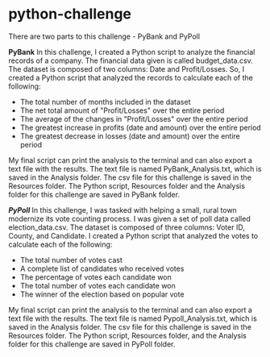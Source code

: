 # python-challenge
There are two parts to this challenge - PyBank and PyPoll

******PyBank******
In this challenge, I created a Python script to analyze the financial records of a company. The financial data given is called budget_data.csv. 
The dataset is composed of two columns: Date and Profit/Losses. So, I created a Python script that analyzed the records to calculate each of the following:
- The total number of months included in the dataset
- The net total amount of "Profit/Losses" over the entire period
- The average of the changes in "Profit/Losses" over the entire period
- The greatest increase in profits (date and amount) over the entire period
- The greatest decrease in losses (date and amount) over the entire period

My final script can print the analysis to the terminal and can also export a text file with the results. The text file is named PyBank_Analysis.txt, which is saved in the Analysis folder. The csv file for this challenge is saved in the Resources folder.
The Python script, Resources folder and the Analysis folder for this challenge are saved in PyBank folder. 


 

*******PyPoll*******
In this challenge, I was tasked with helping a small, rural town modernize its vote counting process. I was given a set of poll data called election_data.csv. 
The dataset is composed of three columns: Voter ID, County, and Candidate. I created a Python script that analyzed the votes to calculate each of the following:
- The total number of votes cast
- A complete list of candidates who received votes
- The percentage of votes each candidate won
- The total number of votes each candidate won
- The winner of the election based on popular vote

My final script can print the analysis to the terminal and can also export a text file with the results. The text file is named Pypoll_Analysis.txt, which is saved in the Analysis folder. The csv file for this challenge is saved in the Resources folder. 
The Python script, Resources folder, and the Analysis folder for this challenge are saved in PyPoll folder. 





